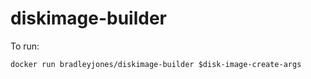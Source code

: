 # diskimage-builder

To run:
```
docker run bradleyjones/diskimage-builder $disk-image-create-args
```
